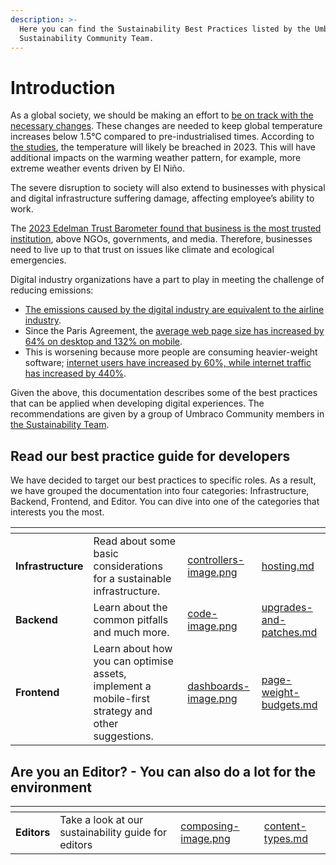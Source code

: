 ```yaml
---
description: >-
  Here you can find the Sustainability Best Practices listed by the Umbraco
  Sustainability Community Team.
---
```


# Introduction

As a global society, we should be making an effort to [be on track with the necessary changes](https://climateactiontracker.org/publications/state-of-climate-action-2022/). These changes are needed to keep global temperature increases below 1.5°C compared to pre-industrialised times. According to [the studies](https://climateactiontracker.org/publications/state-of-climate-action-2022/), the temperature will likely be breached in 2023. This will have additional impacts on the warming weather pattern, for example, more extreme weather events driven by El Niño.

The severe disruption to society will also extend to businesses with physical and digital infrastructure suffering damage, affecting employee’s ability to work.

The [2023 Edelman Trust Barometer found that business is the most trusted institution](https://www.edelman.com/trust/2023/trust-barometer), above NGOs, governments, and media. Therefore, businesses need to live up to that trust on issues like climate and ecological emergencies.

Digital industry organizations have a part to play in meeting the challenge of reducing emissions:

* [The emissions caused by the digital industry are equivalent to the airline industry](https://www.cell.com/patterns/pdfExtended/S2666-3899\(21\)00188-4).
* Since the Paris Agreement, the [average web page size has increased by 64% on desktop and 132% on mobile](https://httparchive.org/reports/page-weight?start=2015\_12\_01\&end=latest\&view=list).
* This is worsening because more people are consuming heavier-weight software; [internet users have increased by 60%, while internet traffic has increased by 440%](https://www.iea.org/energy-system/buildings/data-centres-and-data-transmission-networks).

Given the above, this documentation describes some of the best practices that can be applied when developing digital experiences. The recommendations are given by a group of Umbraco Community members in [the Sustainability Team](https://umbraco.com/blog/meet-the-new-community-sustainability-team/).

## Read our best practice guide for developers

We have decided to target our best practices to specific roles. As a result, we have grouped the documentation into four categories: Infrastructure, Backend, Frontend, and Editor. You can dive into one of the categories that interests you the most.

<table data-view="cards"><thead><tr><th></th><th></th><th data-hidden data-card-cover data-type="files"></th><th data-hidden data-card-target data-type="content-ref"></th></tr></thead><tbody><tr><td><strong>Infrastructure</strong></td><td>Read about some basic considerations for a sustainable infrastructure.</td><td><a href="assets/controllers-image.png">controllers-image.png</a></td><td><a href="infrastructure/hosting.md">hosting.md</a></td></tr><tr><td><strong>Backend</strong></td><td>Learn about the common pitfalls and much more.</td><td><a href="assets/code-image.png">code-image.png</a></td><td><a href="backend/upgrades-and-patches.md">upgrades-and-patches.md</a></td></tr><tr><td><strong>Frontend</strong></td><td>Learn about how you can optimise assets, implement a mobile-first strategy and other suggestions.</td><td><a href="assets/dashboards-image.png">dashboards-image.png</a></td><td><a href="frontend/page-weight-budgets.md">page-weight-budgets.md</a></td></tr></tbody></table>

## Are you an Editor? - You can also do a lot for the environment

<table data-view="cards"><thead><tr><th></th><th></th><th data-hidden data-card-cover data-type="files"></th><th data-hidden data-card-target data-type="content-ref"></th></tr></thead><tbody><tr><td><strong>Editors</strong></td><td>Take a look at our sustainability guide for editors</td><td><a href="assets/composing-image.png">composing-image.png</a></td><td><a href="editor/content-types.md">content-types.md</a></td></tr></tbody></table>

